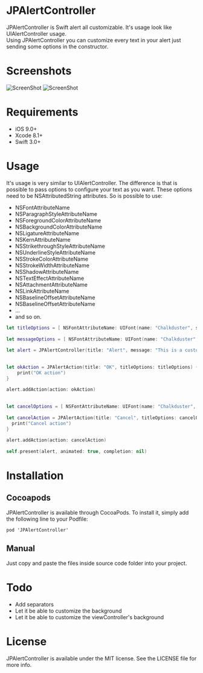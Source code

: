 # JPAlertController

JPAlertController is Swift alert all customizable. It's usage look like UIAlertController usage.</br>
Using JPAlertController you can customize every text in your alert just sending some options in the constructor.</br>

# Screenshots

![ScreenShot](https://raw.github.com/cs-joao-souza/JPAlertController/master/ScreenShot1.png)
![ScreenShot](https://raw.github.com/cs-joao-souza/JPAlertController/master/ScreenShot2.png)

# Requirements

* iOS 9.0+</br> 
* Xcode 8.1+</br>
* Swift 3.0+</br>

# Usage

It's usage is very similar to UIAlertController. The difference is that is possible to pass options to configure your text as you want. These options need to be NSAttributedString attributes. So is possible to use:</br>
* NSFontAttributeName</br>
* NSParagraphStyleAttributeName</br>
* NSForegroundColorAttributeName</br>
* NSBackgroundColorAttributeName</br>
* NSLigatureAttributeName</br>
* NSKernAttributeName</br>
* NSStrikethroughStyleAttributeName</br>
* NSUnderlineStyleAttributeName</br>
* NSStrokeColorAttributeName</br>
* NSStrokeWidthAttributeName</br>
* NSShadowAttributeName</br>
* NSTextEffectAttributeName</br>
* NSAttachmentAttributeName</br>
* NSLinkAttributeName</br>
* NSBaselineOffsetAttributeName</br>
* NSBaselineOffsetAttributeName</br>
* ...</br>
* and so on.</br>


```swift
let titleOptions = [ NSFontAttributeName: UIFont(name: "Chalkduster", size: 18.0)!, NSForegroundColorAttributeName: UIColor.blue ]
    
let messageOptions = [ NSFontAttributeName: UIFont(name: "Chalkduster", size: 14.0)!, NSForegroundColorAttributeName: UIColor.red ]
    
let alert = JPAlertController(title: "Alert", message: "This is a customizable Alert", titleOptions: titleOptions, messageOptions: messageOptions)
    
    
let okAction = JPAlertAction(title: "OK", titleOptions: titleOptions) { action in
    print("OK action")
}
    
alert.addAction(action: okAction)
    
    
let cancelOptions = [ NSFontAttributeName: UIFont(name: "Chalkduster", size: 14.0)!, NSForegroundColorAttributeName: UIColor.red ]
    
let cancelAction = JPAlertAction(title: "Cancel", titleOptions: cancelOptions) { action in
  print("Cancel action")
}
    
alert.addAction(action: cancelAction)
    
self.present(alert, animated: true, completion: nil)
```

# Installation

## Cocoapods

JPAlertController is available through CocoaPods. To install it, simply add the following line to your Podfile:

```
pod 'JPAlertController'
```

## Manual

Just copy and paste the files inside source code folder into your project.

# Todo

* Add separators</br>
* Let it be able to customize the background<br>
* Let it be able to customize the viewController's background<br>

# License

JPAlertController is available under the MIT license. See the LICENSE file for more info.
